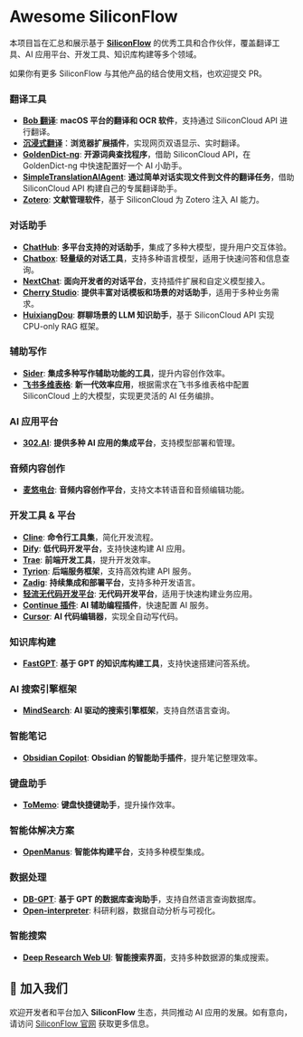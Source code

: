 # Awesome SiliconFlow

本项目旨在汇总和展示基于 [**SiliconFlow**](https://www.siliconflow.cn/) 的优秀工具和合作伙伴，覆盖翻译工具、AI 应用平台、开发工具、知识库构建等多个领域。

如果你有更多 SiliconFlow 与其他产品的结合使用文档，也欢迎提交 PR。


### 翻译工具

- [**Bob 翻译**](https://docs.siliconflow.cn/cn/usercases/use-siliconcloud-in-bob): **macOS 平台的翻译和 OCR 软件**，支持通过 SiliconCloud API 进行翻译。
- [**沉浸式翻译**](https://docs.siliconflow.cn/cn/usercases/use-siliconcloud-in-immersive-translate)：**浏览器扩展插件**，实现网页双语显示、实时翻译。
- [**GoldenDict-ng**](https://forum.freemdict.com/t/topic/31335): **开源词典查找程序**，借助 SiliconCloud API，在 GoldenDict-ng 中快速配置好一个 AI 小助手。
- [**SimpleTranslationAIAgent**](https://zhuanlan.zhihu.com/p/717541519): **通过简单对话实现文件到文件的翻译任务**，借助 SiliconCloud API 构建自己的专属翻译助手。
- [**Zotero**](https://www.bilibili.com/video/BV1vwYdeREwy/): **文献管理软件**，基于 SiliconCloud 为 Zotero 注入 AI 能力。

### 对话助手

- [**ChatHub**](https://docs.siliconflow.cn/cn/usercases/use-siliconcloud-in-chathub): **多平台支持的对话助手**，集成了多种大模型，提升用户交互体验。
- [**Chatbox**](https://docs.siliconflow.cn/cn/usercases/use-siliconcloud-in-chatbox): **轻量级的对话工具**，支持多种语言模型，适用于快速问答和信息查询。
- [**NextChat**](https://docs.siliconflow.cn/cn/usercases/use-siliconcloud-in-nextchat): **面向开发者的对话平台**，支持插件扩展和自定义模型接入。
- [**Cherry Studio**](https://docs.siliconflow.cn/cn/usercases/use-siliconcloud-in-cherry-studio): **提供丰富对话模板和场景的对话助手**，适用于多种业务需求。
- [**HuixiangDou**](https://zhuanlan.zhihu.com/p/696833005): **群聊场景的 LLM 知识助手**，基于 SiliconCloud API 实现 CPU-only RAG 框架。

### 辅助写作

- [**Sider**](https://docs.siliconflow.cn/cn/usercases/use-siliconcloud-in-sider): **集成多种写作辅助功能的工具**，提升内容创作效率。
- [**飞书多维表格**](https://docs.siliconflow.cn/cn/usercases/use-siliconcloud-in-feishu): **新一代效率应用**，根据需求在飞书多维表格中配置 SiliconCloud 上的大模型，实现更灵活的 AI 任务编排。

### AI 应用平台

- [**302.AI**](https://docs.siliconflow.cn/cn/usercases/use-siliconcloud-in-302ai): **提供多种 AI 应用的集成平台**，支持模型部署和管理。

### 音频内容创作

- [**麦悠电台**](https://docs.siliconflow.cn/cn/usercases/use-siliconcloud-in-cube-sugar-studio): **音频内容创作平台**，支持文本转语音和音频编辑功能。

### 开发工具 & 平台

- [**Cline**](https://docs.siliconflow.cn/cn/usercases/use-siliconcloud-in-cline): **命令行工具集**，简化开发流程。
- [**Dify**](https://docs.siliconflow.cn/cn/usercases/use-siliconcloud-in-dify): **低代码开发平台**，支持快速构建 AI 应用。
- [**Trae**](https://docs.siliconflow.cn/cn/usercases/use-siliconcloud-in-trae): **前端开发工具**，提升开发效率。
- [**Tyrion**](https://docs.siliconflow.cn/cn/usercases/use-siliconcloud-in-tyrion): **后端服务框架**，支持高效构建 API 服务。
- [**Zadig**](https://docs.siliconflow.cn/cn/usercases/use-siliconcloud-in-zadig): **持续集成和部署平台**，支持多种开发语言。
- [**轻流无代码开发平台**](https://docs.siliconflow.cn/cn/usercases/use-siliconcloud-in-qingflow): **无代码开发平台**，适用于快速构建业务应用。
- [**Continue 插件**](https://zhuanlan.zhihu.com/p/716245893): **AI 辅助编程插件**，快速配置 AI 服务。
- [**Cursor**](https://www.bilibili.com/video/BV1kas4ePEcv/): **AI 代码编辑器**，实现全自动写代码。
### 知识库构建

- [**FastGPT**](https://docs.siliconflow.cn/cn/usercases/use-siliconcloud-in-fastgpt): **基于 GPT 的知识库构建工具**，支持快速搭建问答系统。

### AI 搜索引擎框架

- [**MindSearch**](https://docs.siliconflow.cn/cn/usercases/use-siliconcloud-in-mindsearch): **AI 驱动的搜索引擎框架**，支持自然语言查询。

### 智能笔记

- [**Obsidian Copilot**](https://docs.siliconflow.cn/cn/usercases/use-siliconcloud-in-obsidian): **Obsidian 的智能助手插件**，提升笔记整理效率。

### 键盘助手

- [**ToMemo**](https://docs.siliconflow.cn/cn/usercases/use-siliconcloud-in-tomemo): **键盘快捷键助手**，提升操作效率。  
 
### 智能体解决方案

- [**OpenManus**](https://docs.siliconflow.cn/cn/usercases/use-siliconcloud-in-openmanus): **智能体构建平台**，支持多种模型集成。  
 

### 数据处理

- [**DB-GPT**](https://docs.siliconflow.cn/cn/usercases/use-siliconcloud-in-DB-GPT): **基于 GPT 的数据库查询助手**，支持自然语言查询数据库。
- [**Open-interpreter**](https://www.bilibili.com/video/BV1kgYiemEoq/): 科研利器，数据自动分析与可视化。

### 智能搜索

- [**Deep Research Web UI**](https://docs.siliconflow.cn/cn/usercases/use-siliconcloud-in-deep-research-web-ui): **智能搜索界面**，支持多种数据源的集成搜索。



## 🤝 加入我们

欢迎开发者和平台加入 **SiliconFlow** 生态，共同推动 AI 应用的发展。如有意向，请访问 [SiliconFlow 官网](https://www.siliconflow.cn/partner) 获取更多信息。  

